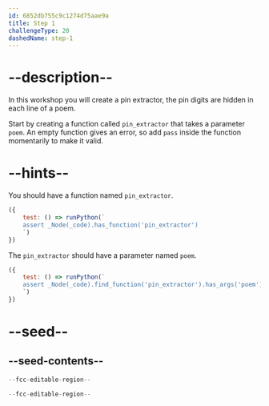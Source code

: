 ```yaml
---
id: 6852db755c9c1274d75aae9a
title: Step 1
challengeType: 20
dashedName: step-1
---
```


# --description--

In this workshop you will create a pin extractor, the pin digits are hidden in each line of a poem.

Start by creating a function called `pin_extractor` that takes a parameter `poem`. An empty function gives an error, so add `pass` inside the function momentarily to make it valid.

# --hints--

You should have a function named `pin_extractor`.

```js
({
    test: () => runPython(`
    assert _Node(_code).has_function('pin_extractor')
    `)
})
```

The `pin_extractor` should have a parameter named `poem`.

```js
({
    test: () => runPython(`
    assert _Node(_code).find_function('pin_extractor').has_args('poem')
    `)
})
```

# --seed--

## --seed-contents--

```py
--fcc-editable-region--

--fcc-editable-region--
```
